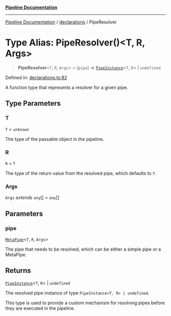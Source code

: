[**Pipeline Documentation**](../../README.md)

***

[Pipeline Documentation](../../README.md) / [declarations](../README.md) / PipeResolver

# Type Alias: PipeResolver()\<T, R, Args\>

> **PipeResolver**\<`T`, `R`, `Args`\> = (`pipe`) => [`PipeInstance`](PipeInstance.md)\<`T`, `R`\> \| `undefined`

Defined in: [declarations.ts:82](https://github.com/stonemjs/pipeline/blob/4373463e5220be8ed997c5e4b7e1c704715db014/src/declarations.ts#L82)

A function type that represents a resolver for a given pipe.

## Type Parameters

### T

`T` = `unknown`

The type of the passable object in the pipeline.

### R

`R` = `T`

The type of the return value from the resolved pipe, which defaults to `T`.

### Args

`Args` *extends* `any`[] = `any`[]

## Parameters

### pipe

[`MetaPipe`](../interfaces/MetaPipe.md)\<`T`, `R`, `Args`\>

The pipe that needs to be resolved, which can be either a simple pipe or a MetaPipe.

## Returns

[`PipeInstance`](PipeInstance.md)\<`T`, `R`\> \| `undefined`

The resolved pipe instance of type `PipeInstance<T, R> | undefined`.

This type is used to provide a custom mechanism for resolving pipes before they are executed in the pipeline.
